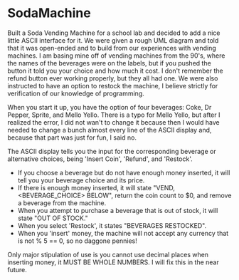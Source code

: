 # SodaMachine

Built a Soda Vending Machine for a school lab and decided to add a nice little ASCII interface for it.
We were given a rough UML diagram and told that it was open-ended and to build from our experiences with vending machines. I am basing mine
off of vending machines from the 90's, where the names of the beverages were on the labels, but if you pushed the button it told you your
choice and how much it cost. I don't remember the refund button ever working properly, but they all had one. We were also instructed to
have an option to restock the machine, I believe strictly for verification of our knowledge of programming.

When you start it up, you have the option of four beverages: Coke, Dr Pepper, Sprite, and Mello Yello.
There is a typo for Mello Yello, but after I realized the error, I did not wan't to change it because
then I would have needed to change a bunch almost every line of the ASCII display and, because that part
was just for fun, I said no.

The ASCII display tells you the input for the corresponding beverage or alternative choices, being 'Insert Coin', 'Refund', and 'Restock'.
 - If you choose a beverage but do not have enough money inserted, it will tell you your beverage choice and its price. 
 - If there is enough money inserted, it will state "VEND, <BEVERAGE_CHOICE> BELOW", return the coin count to $0, and remove a beverage
      from the machine.
 - When you attempt to purchase a beverage that is out of stock, it will state "OUT OF STOCK."
 - When you select 'Restock', it states "BEVERAGES RESTOCKED".
 - When you 'insert' money, the machine will not accept any currency that is not % 5 == 0, so no daggone pennies!
 
 Only major stipulation of use is you cannot use decimal places when inserting money, it MUST BE WHOLE NUMBERS. I will fix this in the
 near future.
